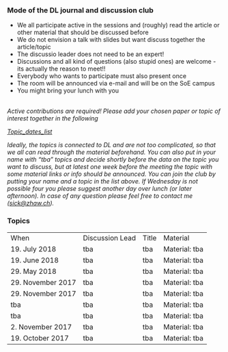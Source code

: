 
<h3>Mode of the DL journal and discussion club</h3>

<ul>
	<li/> We all participate active in the sessions and (roughly) read the article or other material that should be discussed before
  <li/> We do not envision a talk with slides but want discuss together the article/topic
	<li/> The discussio leader does not need to be an expert! 
	<li/> Discussions and all kind of questions (also stupid ones) are welcome - its actually the reason to meet!!
  <li/>Everybody who wants to participate must also present once 
	<li/> The room will be announced via e-mail and will be on the SoE campus 
	<li/> You might bring your lunch with you
</ul>
<br>
<em> 
Active contributions are required!  Please add your chosen paper or topic of interest together in the following
	
  <a href="https://docs.google.com/spreadsheets/d/1nvDV3tVnD2YjbOf81les5Ef9hwEc7_PrcLruXVaHXJg/edit?usp=sharing">Topic_dates_list</a>

Ideally, the topics is connected to DL and are not too complicated, so that we all can read through the material beforehand.
You can also put in your name with “tba” topics and decide shortly before the data on the topic you want to discuss, but at latest one week before the meeting the topic with some material links or info should be announced. 
You can join the club by putting your name and a topic in the list above. If Wednesday is not possible four you please suggest another day over lunch (or later afternoon). In case of any question please feel free to contact me (sick@zhaw.ch).
</em>

<h3>Topics</h3>
<table border="0">
<tr>
  <td> When </td>
  <td> Discussion Lead   </td>
  <td> Title  </td>
  <td> Material </td>
</tr>
	
<tr>
  <td> 19. July 2018 </td>
  <td> tba </td>
  <td> tba </td>
  <td> 
   Material: tba  
  </td>
</tr>

<tr>
  <td> 19. June 2018 </td>
  <td> tba </td>
  <td> tba</td>
  <td> 
   Material: tba  
  </td>
</tr>
	
<tr>
  <td> 29. May 2018 </td>
  <td> tba </td>
  <td> tba </td>
  <td>
    Material: tba
  </td>
</tr>

<tr>
  <td> 29. November 2017 </td>
  <td> tba </td>
  <td> tba </td>
  <td>
    Material: tba
  </td>
</tr>

<tr>
  <td> 29. November 2017 </td>
  <td> tba </td>
  <td> tba </td>
  <td>
    Material: tba
  </td>
</tr>

<tr>
  <td> tba </td>
  <td> tba </td>
  <td>  tba  </td>
  <td>
    Material: tba
  </td>
</tr>

<tr>
  <td> tba </td>
  <td> tba </td>
  <td> tba</td>
  <td> 
      Material: tba
  </td>
</tr>

<tr>
  <td> 2. November 2017 </td>
  <td> tba  </td>
  <td> tba  </td>
  <td>    
    Material: tba <a href=""></a> 
  </td>
</tr>

<tr>
  <td> 19. October 2017 </td>
  <td> tba </td>
  <td> tba  </td>
  <td> Material: tba </td>
</tr>


</table>

